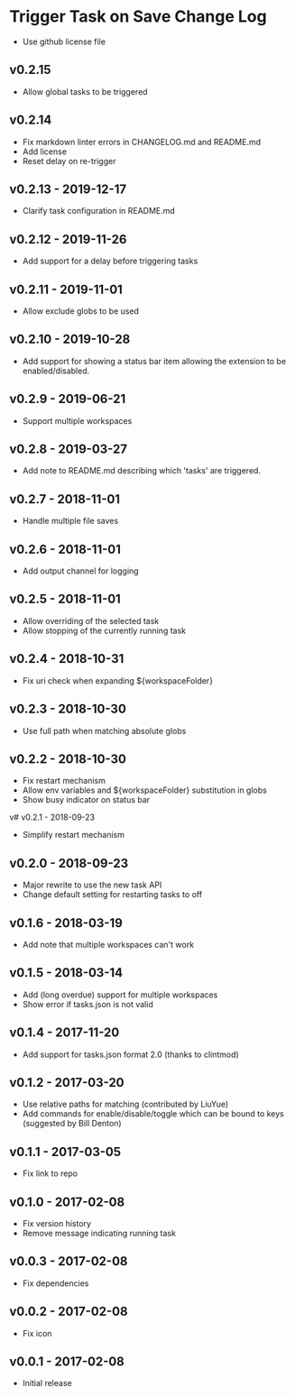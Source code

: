 # Trigger Task on Save Change Log

- Use github license file

## v0.2.15

- Allow global tasks to be triggered

## v0.2.14

- Fix markdown linter errors in CHANGELOG.md and README.md
- Add license
- Reset delay on re-trigger

## v0.2.13 - 2019-12-17

- Clarify task configuration in README.md

## v0.2.12 - 2019-11-26

- Add support for a delay before triggering tasks

## v0.2.11 - 2019-11-01

- Allow exclude globs to be used

## v0.2.10 - 2019-10-28

- Add support for showing a status bar item allowing the extension to be enabled/disabled.

## v0.2.9 - 2019-06-21

- Support multiple workspaces

## v0.2.8 - 2019-03-27

- Add note to README.md describing which 'tasks' are triggered.

## v0.2.7 - 2018-11-01

- Handle multiple file saves

## v0.2.6 - 2018-11-01

- Add output channel for logging

## v0.2.5 - 2018-11-01

- Allow overriding of the selected task
- Allow stopping of the currently running task

## v0.2.4 - 2018-10-31

- Fix uri check when expanding ${workspaceFolder}

## v0.2.3 - 2018-10-30

- Use full path when matching absolute globs

## v0.2.2 - 2018-10-30

- Fix restart mechanism
- Allow env variables and ${workspaceFolder} substitution in globs
- Show busy indicator on status bar

v# v0.2.1 - 2018-09-23

- Simplify restart mechanism

## v0.2.0 - 2018-09-23

- Major rewrite to use the new task API
- Change default setting for restarting tasks to off

## v0.1.6 - 2018-03-19

- Add note that multiple workspaces can't work

## v0.1.5 - 2018-03-14

- Add (long overdue) support for multiple workspaces
- Show error if tasks.json is not valid

## v0.1.4 - 2017-11-20

- Add support for tasks.json format 2.0 (thanks to clintmod)

## v0.1.2 - 2017-03-20

- Use relative paths for matching (contributed by LiuYue)
- Add commands for enable/disable/toggle which can be bound to keys (suggested by Bill Denton)

## v0.1.1 - 2017-03-05

- Fix link to repo

## v0.1.0 - 2017-02-08

- Fix version history
- Remove message indicating running task

## v0.0.3 - 2017-02-08

- Fix dependencies

## v0.0.2 - 2017-02-08

- Fix icon

## v0.0.1 - 2017-02-08

- Initial release
